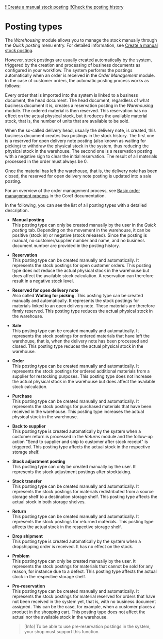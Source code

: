 [!!Create a manual stock posting](../Operation/02_ManageStock.md)
[!!Check the posting history](../Operation/03_CheckPostingHistory.md)


# Posting types

The *Warehousing* module allows you to manage the stock manually through the *Quick posting* menu entry. For detailed information, see [Create a manual stock posting](../Operation/02_ManageStock.md#create-a-manual-stock-posting).

However, stock postings are usually created automatically by the system, triggered by the creation and processing of business documents as configured in your workflow. The system performs the postings automatically when an order is received in the *Order Management* module. In the case of customer orders, the automatic posting process works as follows:

Every order that is imported into the system is linked to a business document, the head document. The head document, regardless of what business document it is, creates a reservation posting in the *Warehousing* module. The ordered material is then reserved. This reservation has no effect on the actual physical stock, but it reduces the available material stock, that is, the number of units that are available to be sold.

When the so-called delivery head, usually the delivery note, is created, this business document creates two postings in the stock history. The first one is a reserved for open delivery note posting (also known as waiting for picking) to withdraw the physical stock in the system, thus reducing the physical stock in the warehouse. The second one is a reservation posting with a negative sign to clear the initial reservation. The result of all materials processed in the order must always be 0.

Once the material has left the warehouse, that is, the delivery note has been closed, the reserved for open delivery note posting is updated into a sale posting.

For an overview of the order management process, see [Basic order management process](../../Core1Platform/BasicPhilosophy/05_BasicOrderManagementProcess.md) in the Core1 documentation.

In the following, you can see the list of all posting types with a detailed description. 

- **Manual posting**  
    This posting type can only be created manually by the user in the *Quick posting* tab. Depending on the movement in the warehouse, it can be positive (stock in) or negative (stock released). Since the posting is manual, no customer/supplier number and name, and no business document number are provided in the posting history.

- **Reservation**   
    This posting type can be created manually and automatically. It represents the stock postings for open customer orders. This posting type does not reduce the actual physical stock in the warehouse but does affect the available stock calculation. A reservation can therefore result in a negative stock level.

- **Reserved for open delivery note**   
    Also called **Waiting for picking**. This posting type can be created manually and automatically. It represents the stock postings for materials linked to an open delivery note. These materials are therefore firmly reserved. This posting type reduces the actual physical stock in the warehouse.

[comment]: <> (Terminologie muss noch im UI angepasst werden; dementsprechend hier aktualisieren, wenn erledigt)

- **Sale**  
    This posting type can be created manually and automatically. It represents the stock postings for ordered materials that have left the warehouse, that is, when the delivery note has been processed and closed. This posting type reduces the actual physical stock in the warehouse.  

- **Order**   
    This posting type can be created manually and automatically. It represents the stock postings for ordered additional materials from a supplier for restocking purposes. This posting type does not increase the actual physical stock in the warehouse but does affect the available stock calculation.

- **Purchase**  
    This posting type can be created manually and automatically. It represents the stock postings for purchased materials that have been received in the warehouse. This posting type increases the actual physical stock in the warehouse.    

- **Back to supplier**  
    This posting type is created automatically by the system when a customer return is processed in the *Returns* module and the follow-up action "Send to supplier and ship to customer after stock receipt" is triggered. This posting type affects the actual stock in the respective storage shelf. 
    
- **Stock adjustment posting**  
    This posting type can only be created manually by the user. It represents the stock adjustment postings after stocktaking.   
    
- **Stock transfer**  
    This posting type can be created manually and automatically. It represents the stock postings for materials redistributed from a source storage shelf to a destination storage shelf. This posting type affects the actual stock in both storage shelves.    
    
- **Return**  
    This posting type can be created manually and automatically. It represents the stock postings for returned materials. This posting type affects the actual stock in the respective storage shelf. 

- **Drop shipment**   
    This posting type is created automatically by the system when a dropshipping order is received. It has no effect on the stock.

- **Problem**  
    This posting type can only be created manually by the user. It represents the stock postings for materials that cannot be sold for any reason, for instance due to a defect. This posting type affects the actual stock in the respective storage shelf. 

- **Pre-reservation**  
    This posting type can be created manually and automatically. It represents the stock postings for material reserved for orders that have not been received in the system yet, that is, with no business document assigned. This can be the case, for example, when a customer places a product in the shopping cart. This posting type does not affect the actual nor the available stock in the warehouse. 

    > [Info] To be able to use pre-reservation postings in the system, your shop must support this function.  